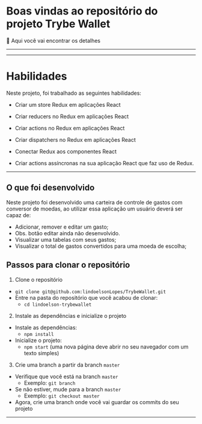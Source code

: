 # Boas vindas ao repositório do projeto Trybe Wallet

 🚀 Aqui você vai encontrar os detalhes 

---
---

# Habilidades

Neste projeto, foi trabalhado as seguintes habilidades:

- Criar um store Redux em aplicações React

- Criar reducers no Redux em aplicações React

- Criar actions no Redux em aplicações React

- Criar dispatchers no Redux em aplicações React

- Conectar Redux aos componentes React

- Criar actions assíncronas na sua aplicação React que faz uso de Redux.

---


## O que foi desenvolvido

Neste projeto foi desenvolvido uma carteira de controle de gastos com conversor de moedas, ao utilizar essa aplicação um usuário deverá ser capaz de:

- Adicionar, remover e editar um gasto; 
- Obs. botão editar ainda não desenvolvido.
- Visualizar uma tabelas com seus gastos;
- Visualizar o total de gastos convertidos para uma moeda de escolha;


## Passos para clonar o repositório

1. Clone o repositório

- `git clone git@github.com:lindoelsonLopes/TrybeWallet.git`
- Entre na pasta do repositório que você acabou de clonar:
  - `cd lindoelson-trybewallet`

2. Instale as dependências e inicialize o projeto

- Instale as dependências:
  - `npm install`
- Inicialize o projeto:
  - `npm start` (uma nova página deve abrir no seu navegador com um texto simples)


3. Crie uma branch a partir da branch `master`

- Verifique que você está na branch `master`
  - Exemplo: `git branch`
- Se não estiver, mude para a branch `master`
  - Exemplo: `git checkout master`
- Agora, crie uma branch onde você vai guardar os commits do seu projeto

---

